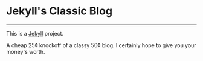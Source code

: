 # Jekyll's Classic Blog
----

This is a [Jekyll](https://jekyllrb.com/) project.

A cheap 25¢ knockoff of a classy 50¢ blog. I certainly hope to give
you your money's worth.
